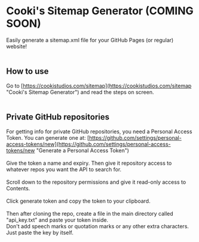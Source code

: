 # Cooki's Sitemap Generator (COMING SOON)
Easily generate a sitemap.xml file for your GitHub Pages (or regular) website!
<br>
<br>
## How to use
Go to [https://cookistudios.com/sitemap](https://cookistudios.com/sitemap "Cooki's Sitemap Generator") and read the steps on screen.<br>
<br>
## Private GitHub repositories
For getting info for private GitHub repositories, you need a Personal Access Token. You can generate one at: [https://github.com/settings/personal-access-tokens/new](https://github.com/settings/personal-access-tokens/new "Generate a Personal Access Token")
<br>
<br>
Give the token a name and expiry. Then give it repository access to whatever repos you want the API to search for.<br>
<br>
Scroll down to the repository permissions and give it read-only access to Contents.<br>
<br>
Click generate token and copy the token to your clipboard.<br>
<br>
Then after cloning the repo, create a file in the main directory called "api_key.txt" and paste your token inside.<br>
Don't add speech marks or quotation marks or any other extra characters. Just paste the key by itself.
